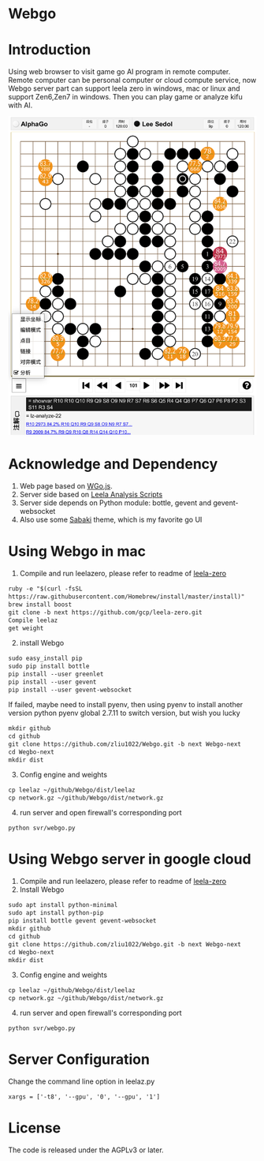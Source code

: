# Webgo

# Introduction
Using web browser to visit game go AI program in remote computer.
Remote computer can be personal computer or cloud compute service, now Webgo server part can support leela zero in windows, mac or linux and support Zen6,Zen7 in windows.
Then you can play game or analyze kifu with AI.

![screenshot](screenshot/chinese.PNG)

# Acknowledge and Dependency
1. Web page based on [WGo.js](https://github.com/waltheri/wgo.js).
2. Server side based on [Leela Analysis Scripts](https://github.com/lightvector/leela-analysis)
3. Server side depends on Python module: bottle, gevent and gevent-websocket
4. Also use some [Sabaki](https://github.com/SabakiHQ/Sabaki) theme, which is my favorite go UI

# Using Webgo in mac
1. Compile and run leelazero, please refer to readme of [leela-zero](https://github.com/leela-zero/leela-zero/blob/master/README.md)
```
ruby -e "$(curl -fsSL https://raw.githubusercontent.com/Homebrew/install/master/install)"
brew install boost
git clone -b next https://github.com/gcp/leela-zero.git
Compile leelaz
get weight
```
2. install Webgo
```
sudo easy_install pip
sudo pip install bottle
pip install --user greenlet
pip install --user gevent
pip install --user gevent-websocket
```
If failed, maybe need to install pyenv, then using pyenv to install another version python
pyenv global 2.7.11 to switch version, but wish you lucky
```
mkdir github
cd github
git clone https://github.com/zliu1022/Webgo.git -b next Webgo-next
cd Wegbo-next
mkdir dist
```
3. Config engine and weights
```
cp leelaz ~/github/Webgo/dist/leelaz
cp network.gz ~/github/Webgo/dist/network.gz
```
4. run server and open firewall's corresponding port
```
python svr/webgo.py
```

# Using Webgo server in google cloud
1. Compile and run leelazero, please refer to readme of [leela-zero](https://github.com/leela-zero/leela-zero/blob/master/README.md)
2. Install Webgo
```
sudo apt install python-minimal
sudo apt install python-pip
pip install bottle gevent gevent-websocket
mkdir github
cd github
git clone https://github.com/zliu1022/Webgo.git -b next Webgo-next
cd Wegbo-next
mkdir dist
```
3. Config engine and weights
```
cp leelaz ~/github/Webgo/dist/leelaz
cp network.gz ~/github/Webgo/dist/network.gz
```
4. run server and open firewall's corresponding port
```
python svr/webgo.py
```

# Server Configuration
Change the command line option in leelaz.py
```
xargs = ['-t8', '--gpu', '0', '--gpu', '1']
```

# License
The code is released under the AGPLv3 or later.
